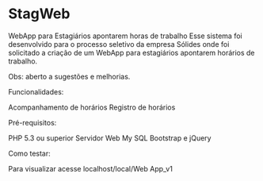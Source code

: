# StagWeb
 WebApp para Estagiários apontarem horas de trabalho
 Esse sistema foi desenvolvido para o processo seletivo da empresa Sólides onde foi solicitado a criação de um WebApp para estagiários apontarem horários de trabalho.

Obs: aberto a sugestões e melhorias.

Funcionalidades:

Acompanhamento de horários
Registro de horários

Pré-requisitos:

PHP 5.3 ou superior
Servidor Web 
My SQL 
Bootstrap e jQuery

Como testar:

Para visualizar acesse localhost/local/Web App_v1
